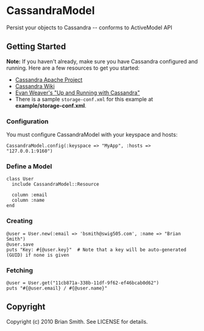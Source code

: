 CassandraModel
==============

Persist your objects to Cassandra -- conforms to ActiveModel API


Getting Started
---------------

**Note:** If you haven't already, make sure you have Cassandra configured and running. Here are a few resources to get you started:

  * [Cassandra Apache Project](http://cassandra.apache.org/)
  * [Cassandra Wiki](http://wiki.apache.org/cassandra/FrontPage)
  * [Evan Weaver's "Up and Running with Cassandra"](http://blog.evanweaver.com/articles/2009/07/06/up-and-running-with-cassandra/)
  * There is a sample <code>storage-conf.xml</code> for this example at **example/storage-conf.xml**.

### Configuration ###

You must configure CassandraModel with your keyspace and hosts:

    CassandraModel.config(:keyspace => "MyApp", :hosts => "127.0.0.1:9160")

### Define a Model ###

    class User
      include CassandraModel::Resource
      
      column :email
      column :name
    end


### Creating ###

    @user = User.new(:email => 'bsmith@swig505.com', :name => "Brian Smith")
    @user.save
    puts "Key: #{@user.key}"  # Note that a key will be auto-generated (GUID) if none is given


### Fetching ###

    @user = User.get("11cb871a-338b-11df-9f62-ef46bcab0d62")
    puts "#{@user.email} / #{@user.name}"


Copyright
---------

Copyright (c) 2010 Brian Smith. See LICENSE for details.
